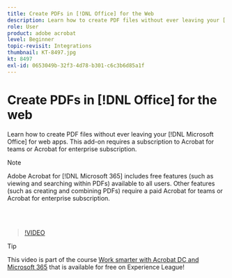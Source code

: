 ```yaml
---
title: Create PDFs in [!DNL Office] for the Web
description: Learn how to create PDF files without ever leaving your [!DNL Microsoft Office] for web apps
role: User
product: adobe acrobat
level: Beginner
topic-revisit: Integrations
thumbnail: KT-8497.jpg
kt: 8497
exl-id: 0653049b-32f3-4d78-b301-c6c3b6d85a1f
---
```

# Create PDFs in [!DNL Office] for the web

Learn how to create PDF files without ever leaving your [!DNL Microsoft Office] for web apps. This add-on requires a subscription to Acrobat for teams or Acrobat for enterprise subscription.

>[!NOTE]
>
>Adobe Acrobat for [!DNL Microsoft 365] includes free features (such as viewing and searching within PDFs) available to all users. Other features (such as creating and combining PDFs) require a paid Acrobat for teams or Acrobat for enterprise subscription.

<br>&nbsp;

>[!VIDEO](https://video.tv.adobe.com/v/337482?quality=12&learn=on&hidetitle=true)

>[!TIP]
>
>This video is part of the course [Work smarter with Acrobat DC and Microsoft 365](https://experienceleague.adobe.com/?recommended=Acrobat-U-1-2021.microsoft365) that is available for free on Experience League!
